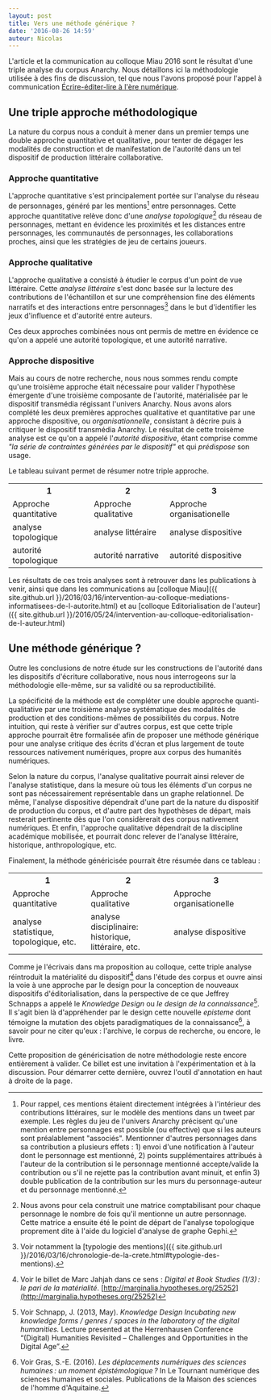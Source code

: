 ```yaml
---
layout: post
title: Vers une méthode générique ?
date: '2016-08-26 14:59'
auteur: Nicolas
---
```


L'article et la communication au colloque Miau 2016 sont le résultat d'une triple analyse du corpus Anarchy. Nous détaillons ici la méthodologie utilisée à des fins de discussion, tel que nous l'avons proposé pour l'appel à communication [Écrire-éditer-lire à l'ère numérique][AAC].

## Une triple approche méthodologique

La nature du corpus nous a conduit à mener dans un premier temps une double approche quantitative et qualitative, pour tenter de dégager les modalités de construction et de manifestation de l'autorité dans un tel dispositif de production littéraire collaborative.

### Approche quantitative
L'approche quantitative s'est principalement portée sur l'analyse du réseau de personnages, généré par les mentions[^1] entre personnages. Cette approche quantitative relève donc d'une _analyse topologique_[^2] du réseau de personnages, mettant en évidence les proximités et les distances entre personnages, les communautés de personnages, les collaborations proches, ainsi que les stratégies de jeu de certains joueurs.

[^2]: Nous avons pour cela construit une matrice comptabilisant pour chaque personnage le nombre de fois qu'il mentionne un autre personnage. Cette matrice a ensuite été le point de départ de l'analyse topologique proprement dite à l'aide du logiciel d'analyse de graphe Gephi.  

[^1]: Pour rappel, ces mentions étaient directement intégrées à l'intérieur des contributions littéraires, sur le modèle des mentions dans un tweet par exemple. Les règles du jeu de l'univers Anarchy précisent qu'une mention entre personnages est possible (ou effective) que si les auteurs sont préalablement "associés". Mentionner d'autres personnages dans sa contribution a plusieurs effets : 1) envoi d'une notification à l'auteur dont le personnage est mentionné, 2) points supplémentaires attribués à l'auteur de la contribution si le personnage mentionné accepte/valide la contribution ou s'il ne rejette pas la contribution avant minuit, et enfin 3) double publication de la contribution sur les murs du personnage-auteur et du personnage mentionné.

### Approche qualitative
L'approche qualitative a consisté à étudier le corpus d'un point de vue littéraire. Cette _analyse littéraire_ s'est donc basée sur la lecture des contributions de l'échantillon et sur une compréhension fine des éléments narratifs et des interactions entre personnages[^3] dans le but d'identifier les jeux d'influence et d'autorité entre auteurs.

[^3]: Voir notamment la [typologie des mentions]({{ site.github.url }}/2016/03/16/chronologie-de-la-crete.html#typologie-des-mentions).

Ces deux approches combinées nous ont permis de mettre en évidence ce qu'on a appelé une autorité topologique, et une autorité narrative.

### Approche dispositive
Mais au cours de notre recherche, nous nous sommes rendu compte qu'une troisième approche était nécessaire pour valider l'hypothèse émergente d'une troisième composante de l'autorité, matérialisée par le dispositif transmédia régissant l'univers Anarchy. Nous avons alors complété les deux premières approches qualitative et quantitative par une approche dispositive, ou _organisationnelle_, consistant à décrire puis à critiquer le dispositif transmédia Anarchy. Le résultat de cette troisème analyse est ce qu'on a appelé l'_autorité dispositive_, étant comprise comme _"la série de contraintes générées par le dispositif"_ et qui _prédispose_ son usage.

Le tableau suivant permet de résumer notre triple approche.

<table class="tg8">
<tr>
<th class="tg-6l08">1</th>
<th class="tg-6l08">2</th>
<th class="tg-6l08">3</th>
</tr>
<tr>
<td class="tg-6l08">Approche quantitative<br><i class="fa fa-arrow-down"></i></td>
<td class="tg-6l09">Approche qualitative<br><i class="fa fa-arrow-down"></i></td>
<td class="tg-6l08">Approche organisationelle<br><i class="fa fa-arrow-down"></i></td>
</tr>
<tr>
<td class="tg-6l08">analyse topologique<br><i class="fa fa-arrow-down"></i></td>
<td class="tg-6l09">analyse littéraire<br><i class="fa fa-arrow-down"></i></td>
<td class="tg-6l08">analyse dispositive<br><i class="fa fa-arrow-down"></i></td>
</tr>
<tr>
<td class="tg-6l08">autorité topologique</td>
<td class="tg-6l09">autorité narrative</td>
<td class="tg-6l08">autorité dispositive</td>
</tr>
</table>

Les résultats de ces trois analyses sont à retrouver dans les publications à venir, ainsi que dans les communications au [colloque Miau]({{ site.github.url }}/2016/03/16/intervention-au-colloque-mediations-informatisees-de-l-autorite.html) et au [colloque Editorialisation de l'auteur]({{ site.github.url }}/2016/05/24/intervention-au-colloque-editorialisation-de-l-auteur.html)

## Une méthode générique ?

Outre les conclusions de notre étude sur les constructions de l'autorité dans les dispositifs d'écriture collaborative, nous nous interrogeons sur la méthodologie elle-même, sur sa validité ou sa reproductibilité.

La spécificité de la méthode est de compléter une double approche quanti-qualitative par une troisième analyse systématique des modalités de production et des conditions-mêmes de possibilités du corpus. Notre intuition, qui reste à vérifier sur d'autres corpus, est que cette triple approche pourrait être formalisée afin de proposer une méthode générique pour une analyse critique des écrits d'écran et plus largement de toute ressources nativement numériques, propre aux corpus des humanités numériques.

Selon la nature du corpus, l'analyse qualitative pourrait ainsi relever de l'analyse statistique, dans la mesure où tous les éléments d'un corpus ne sont pas nécessairement représentable dans un graphe relationnel. De même, l'analyse dispositive dépendrait d'une part de la nature du dispositif de production du corpus, et d'autre part des hypothèses de départ, mais resterait pertinente dès que l'on considèrerait des corpus nativement numériques. Et enfin, l'approche qualitative dépendrait de la discipline académique mobilisée, et pourrait donc relever de l'analyse littéraire, historique, anthropologique, etc.

Finalement, la méthode généricisée pourrait être résumée dans ce tableau :

<table class="tg8">
  <tr>
    <th class="tg-6l08">1</th>
    <th class="tg-6l08">2</th>
    <th class="tg-6l08">3</th>
  </tr>
  <tr>
    <td class="tg-6l08">Approche quantitative<br><i class="fa fa-arrow-down"></i></td>
    <td class="tg-6l09">Approche qualitative<br><i class="fa fa-arrow-down"></i></td>
    <td class="tg-6l08">Approche organisationelle<br><i class="fa fa-arrow-down"></i></td>
  </tr>
  <tr>
    <td class="tg-6l08">analyse statistique,<br>topologique, etc.</td>
    <td class="tg-6l09">analyse disciplinaire:<br>historique, littéraire, etc.</td>
    <td class="tg-6l08">analyse dispositive<br></td>
  </tr>
</table>

Comme je l'écrivais dans ma proposition au colloque, cette triple analyse réintroduit la matérialité du dispositif[^4] dans l'étude des corpus et ouvre ainsi la voie à une approche par le design pour la conception de nouveaux dispositifs d'éditorialisation, dans la perspective de ce que Jeffrey Schnapps a appelé le _Knowledge Design_ ou _le design de la connaissance_[^5]. Il s'agit bien là d'appréhender par le design cette nouvelle _episteme_ dont témoigne la mutation des objets paradigmatiques de la connaissance[^6], à savoir pour ne citer qu'eux&nbsp;: l'archive, le corpus de recherche, ou encore, le livre.

Cette proposition de généricisation de notre méthodologie reste encore entièrement à valider. Ce billet est une invitation à l'expérimentation et à la discussion. Pour démarrer cette dernière, ouvrez l'outil d'annotation en haut à droite de la page.


[^4]: Voir le billet de Marc Jahjah dans ce sens : _Digital et Book Studies (1/3) : le pari de la matérialité_. [http://marginalia.hypotheses.org/25252](http://marginalia.hypotheses.org/25252)
[^5]: Voir Schnapp, J. (2013, May). _Knowledge Design Incubating new knowledge forms / genres / spaces in the laboratory of the digital humanities._ Lecture presented at the Herrenhausen Conference “(Digital) Humanities Revisited – Challenges and Opportunities in the Digital Age”.
[^6]: Voir Gras, S.-E. (2016). _Les déplacements numériques des sciences humaines : un moment épistémologique ?_ In Le Tournant numérique des sciences humaines et sociales. Publications de la Maison des sciences de l'homme d'Aquitaine.

[AAC]:http://calenda.org/351910
